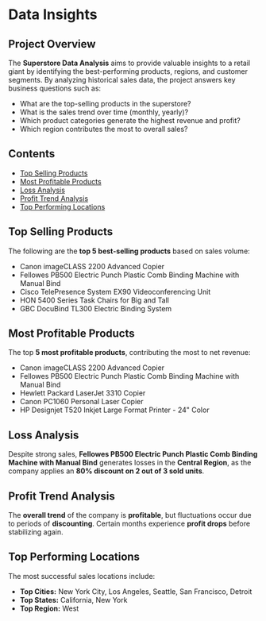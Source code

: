 # Data Insights

## Project Overview
The **Superstore Data Analysis** aims to provide valuable insights to a retail giant by identifying the best-performing products, regions, and customer segments. By analyzing historical sales data, the project answers key business questions such as:

- What are the top-selling products in the superstore?
- What is the sales trend over time (monthly, yearly)?
- Which product categories generate the highest revenue and profit?
- Which region contributes the most to overall sales?

## Contents
- [Top Selling Products](#top-selling-products)
- [Most Profitable Products](#most-profitable-products)
- [Loss Analysis](#loss-analysis)
- [Profit Trend Analysis](#profit-trend-analysis)
- [Top Performing Locations](#top-performing-locations)

## Top Selling Products
The following are the **top 5 best-selling products** based on sales volume:
- Canon imageCLASS 2200 Advanced Copier
- Fellowes PB500 Electric Punch Plastic Comb Binding Machine with Manual Bind
- Cisco TelePresence System EX90 Videoconferencing Unit
- HON 5400 Series Task Chairs for Big and Tall
- GBC DocuBind TL300 Electric Binding System

## Most Profitable Products
The top **5 most profitable products**, contributing the most to net revenue:
- Canon imageCLASS 2200 Advanced Copier
- Fellowes PB500 Electric Punch Plastic Comb Binding Machine with Manual Bind
- Hewlett Packard LaserJet 3310 Copier
- Canon PC1060 Personal Laser Copier
- HP Designjet T520 Inkjet Large Format Printer - 24" Color

## Loss Analysis
Despite strong sales, **Fellowes PB500 Electric Punch Plastic Comb Binding Machine with Manual Bind** generates losses in the **Central Region**, as the company applies an **80% discount on 2 out of 3 sold units**.

## Profit Trend Analysis
The **overall trend** of the company is **profitable**, but fluctuations occur due to periods of **discounting**. Certain months experience **profit drops** before stabilizing again.

## Top Performing Locations
The most successful sales locations include:
- **Top Cities:** New York City, Los Angeles, Seattle, San Francisco, Detroit
- **Top States:** California, New York
- **Top Region:** West


